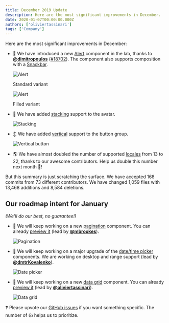 ```yaml
---
title: December 2019 Update
description: Here are the most significant improvements in December.
date: 2020-01-07T00:00:00.000Z
authors: ['oliviertassinari']
tags: ['Company']
---
```


Here are the most significant improvements in December:

- 🚨 We have introduced a new [Alert](https://v4.mui.com/components/alert/) component in the lab, thanks to **[@dimitropoulos](https://github.com/dimitropoulos)** ([#18702](https://github.com/mui/material-ui/pull/18702)). The component also supports composition with a [Snackbar](https://v4.mui.com/components/snackbars/#customized-snackbars).

  ![Alert](/static/blog/december-2019-update/alert.png)

  <p class="blog-description">Standard variant</p>

  ![Alert](/static/blog/december-2019-update/alert-filled.png)

  <p class="blog-description">Filled variant</p>

- 👤 We have added [stacking](https://v4.mui.com/components/avatars/#grouped) support to the avatar.

  ![Stacking](/static/blog/december-2019-update/stacking.png)

- ↕️ We have added [vertical](https://v4.mui.com/components/button-group/#vertical-group) support to the button group.

  ![Vertical button](/static/blog/december-2019-update/vertical-buttons.png)

- 🌎 We have almost doubled the number of supported [locales](https://v4.mui.com/guides/localization/#supported-locales) from 13 to 22, thanks to our awesome contributors. Help us double this number next month 🚀!

But this summary is just scratching the surface. We have accepted 168 commits from 73 different contributors. We have changed 1,059 files with 13,468 additions and 8,584 deletions.

## Our roadmap intent for January

_(We'll do our best, no guarantee!)_

- 💄 We will keep working on a new [pagination](https://github.com/mui/material-ui/pull/19049) component. You can already [preview it](https://deploy-preview-19049--material-ui.netlify.app/components/pagination/) (lead by **[@mbrookes](https://github.com/mbrookes)**).

  ![Pagination](/static/blog/december-2019-update/pagination.png)

- 📅 We will keep working on a major upgrade of the [date/time picker](https://github.com/mui/material-ui-pickers/issues/1293) components. We are working on desktop and range support (lead by **[@dmtrKovalenko](https://github.com/dmtrKovalenko)**).

  ![Date picker](/static/blog/december-2019-update/date-picker.png)

- 🧮 We will keep working on a new [data grid](https://github.com/mui/material-ui/pull/18872) component. You can already [preview it](https://deploy-preview-18872--material-ui.netlify.app/components/data-grid/) (lead by **[@oliviertassinari](https://github.com/oliviertassinari)**).

  ![Data grid](/static/blog/december-2019-update/data-grid.png)

❓ Please upvote our [GitHub issues](https://github.com/mui/material-ui/issues) if you want something specific. The number of 👍 helps us to prioritize.
